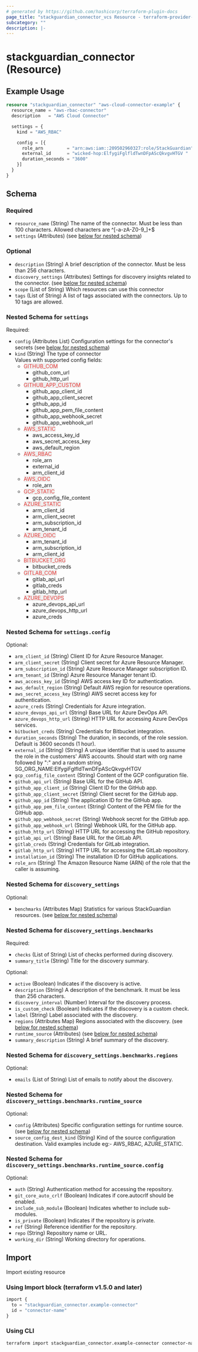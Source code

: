 ```yaml
---
# generated by https://github.com/hashicorp/terraform-plugin-docs
page_title: "stackguardian_connector_vcs Resource - terraform-provider-stackguardian"
subcategory: ""
description: |-
---
```


# stackguardian_connector (Resource)

## Example Usage

```terraform
resource "stackguardian_connector" "aws-cloud-connector-example" {
  resource_name = "aws-rbac-connector"
  description   = "AWS Cloud Connector"

  settings = {
    kind = "AWS_RBAC"

    config = [{
      role_arn         = "arn:aws:iam::209502960327:role/StackGuardian"
      external_id      = "wicked-hop:ElfygiFglfldTwnDFpAScQkvgvHTGV "
      duration_seconds = "3600"
    }]
  }
}
```

<!-- schema generated by tfplugindocs -->

## Schema

### Required

- `resource_name` (String) The name of the connector. Must be less than 100 characters. Allowed characters are ^[-a-zA-Z0-9_]+$
- `settings` (Attributes) (see [below for nested schema](#nestedatt--settings))

### Optional

- `description` (String) A brief description of the connector. Must be less than 256 characters.
- `discovery_settings` (Attributes) Settings for discovery insights related to the connector. (see [below for nested schema](#nestedatt--discovery_settings))
- `scope` (List of String) Which resources can use this connector
- `tags` (List of String) A list of tags associated with the connectors. Up to 10 tags are allowed.

<a id="nestedatt--settings"></a>

### Nested Schema for `settings`

Required:

- `config` (Attributes List) Configuration settings for the connector's secrets (see [below for nested schema](#nestedatt--settings--config))
- `kind` (String) The type of connector<br>
  Values with supported config fields:
  - <span style="background-color: #eff0f0; color: #e53835;">GITHUB_COM</span>
    - github_com_url
    - github_http_url
  - <span style="background-color: #eff0f0; color: #e53835;">GITHUB_APP_CUSTOM</span>
    - github_app_client_id
    - github_app_client_secret
    - github_app_id
    - github_app_pem_file_content
    - github_app_webhook_secret
    - github_app_webhook_url
  - <span style="background-color: #eff0f0; color: #e53835;">AWS_STATIC</span>
    - aws_access_key_id
    - aws_secret_access_key
    - aws_default_region
  - <span style="background-color: #eff0f0; color: #e53835;">AWS_RBAC</span>
    - role_arn
    - external_id
    - arm_client_id
  - <span style="background-color: #eff0f0; color: #e53835;">AWS_OIDC</span>
    - role_arn
  - <span style="background-color: #eff0f0; color: #e53835;">GCP_STATIC</span>
    - gcp_config_file_content
  - <span style="background-color: #eff0f0; color: #e53835;">AZURE_STATIC</span>
    - arm_client_id
    - arm_client_secret
    - arm_subscription_id
    - arm_tenant_id
  - <span style="background-color: #eff0f0; color: #e53835;">AZURE_OIDC</span>
    - arm_tenant_id
    - arm_subscription_id
    - arm_client_id
  - <span style="background-color: #eff0f0; color: #e53835;">BITBUCKET_ORG</span>
    - bitbucket_creds
  - <span style="background-color: #eff0f0; color: #e53835;">GITLAB_COM</span>
    - gitlab_api_url
    - gitlab_creds
    - gitlab_http_url
  - <span style="background-color: #eff0f0; color: #e53835;">AZURE_DEVOPS</span>
    - azure_devops_api_url
    - azure_devops_http_url
    - azure_creds

<a id="nestedatt--settings--config"></a>

### Nested Schema for `settings.config`

Optional:

- `arm_client_id` (String) Client ID for Azure Resource Manager.
- `arm_client_secret` (String) Client secret for Azure Resource Manager.
- `arm_subscription_id` (String) Azure Resource Manager subscription ID.
- `arm_tenant_id` (String) Azure Resource Manager tenant ID.
- `aws_access_key_id` (String) AWS access key ID for authentication.
- `aws_default_region` (String) Default AWS region for resource operations.
- `aws_secret_access_key` (String) AWS secret access key for authentication.
- `azure_creds` (String) Credentials for Azure integration.
- `azure_devops_api_url` (String) Base URL for Azure DevOps API.
- `azure_devops_http_url` (String) HTTP URL for accessing Azure DevOps services.
- `bitbucket_creds` (String) Credentials for Bitbucket integration.
- `duration_seconds` (String) The duration, in seconds, of the role session. Default is 3600 seconds (1 hour).
- `external_id` (String) (String) A unique identifier that is used to assume the role in the customers' AWS accounts. Should start with org name followed by ":" and a random string. SG_ORG_NAME:ElfygiFglfldTwnDFpAScQkvgvHTGV
- `gcp_config_file_content` (String) Content of the GCP configuration file.
- `github_api_url` (String) Base URL for the GitHub API.
- `github_app_client_id` (String) Client ID for the GitHub app.
- `github_app_client_secret` (String) Client secret for the GitHub app.
- `github_app_id` (String) The application ID for the GitHub app.
- `github_app_pem_file_content` (String) Content of the PEM file for the GitHub app.
- `github_app_webhook_secret` (String) Webhook secret for the GitHub app.
- `github_app_webhook_url` (String) Webhook URL for the GitHub app.
- `github_http_url` (String) HTTP URL for accessing the GitHub repository.
- `gitlab_api_url` (String) Base URL for the GitLab API.
- `gitlab_creds` (String) Credentials for GitLab integration.
- `gitlab_http_url` (String) HTTP URL for accessing the GitLab repository.
- `installation_id` (String) The installation ID for GitHub applications.
- `role_arn` (String) The Amazon Resource Name (ARN) of the role that the caller is assuming.

<a id="nestedatt--discovery_settings"></a>

### Nested Schema for `discovery_settings`

Optional:

- `benchmarks` (Attributes Map) Statistics for various StackGuardian resources. (see [below for nested schema](#nestedatt--discovery_settings--benchmarks))

<a id="nestedatt--discovery_settings--benchmarks"></a>

### Nested Schema for `discovery_settings.benchmarks`

Required:

- `checks` (List of String) List of checks performed during discovery.
- `summary_title` (String) Title for the discovery summary.

Optional:

- `active` (Boolean) Indicates if the discovery is active.
- `description` (String) A description of the benchmark. It must be less than 256 characters.
- `discovery_interval` (Number) Interval for the discovery process.
- `is_custom_check` (Boolean) Indicates if the discovery is a custom check.
- `label` (String) Label associated with the discovery.
- `regions` (Attributes Map) Regions associated with the discovery. (see [below for nested schema](#nestedatt--discovery_settings--benchmarks--regions))
- `runtime_source` (Attributes) (see [below for nested schema](#nestedatt--discovery_settings--benchmarks--runtime_source))
- `summary_description` (String) A brief summary of the discovery.

<a id="nestedatt--discovery_settings--benchmarks--regions"></a>

### Nested Schema for `discovery_settings.benchmarks.regions`

Optional:

- `emails` (List of String) List of emails to notify about the discovery.

<a id="nestedatt--discovery_settings--benchmarks--runtime_source"></a>

### Nested Schema for `discovery_settings.benchmarks.runtime_source`

Optional:

- `config` (Attributes) Specific configuration settings for runtime source. (see [below for nested schema](#nestedatt--discovery_settings--benchmarks--runtime_source--config))
- `source_config_dest_kind` (String) Kind of the source configuration destination. Valid examples include eg:- AWS_RBAC, AZURE_STATIC.

<a id="nestedatt--discovery_settings--benchmarks--runtime_source--config"></a>

### Nested Schema for `discovery_settings.benchmarks.runtime_source.config`

Optional:

- `auth` (String) Authentication method for accessing the repository.
- `git_core_auto_crlf` (Boolean) Indicates if core.autocrlf should be enabled.
- `include_sub_module` (Boolean) Indicates whether to include sub-modules.
- `is_private` (Boolean) Indicates if the repository is private.
- `ref` (String) Reference identifier for the repository.
- `repo` (String) Repository name or URL.
- `working_dir` (String) Working directory for operations.

## Import

Import existing resource

### Using Import block (terraform v1.5.0 and later)

```terraform
import {
  to = "stackguardian_connector.example-connector"
  id = "connector-name"
}
```

### Using CLI

```bash
terraform import stackguardian_connector.example-connector connector-name
```
